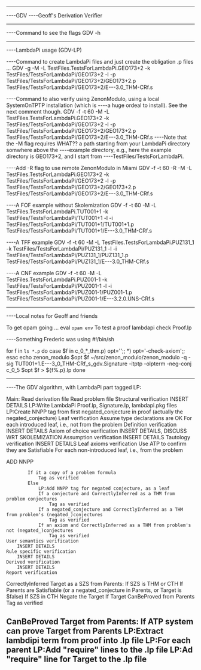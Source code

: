 ---------------------------------------------------------------------------------------------------
----GDV
----Geoff's Derivation Verifier

---------------------------------------------------------------------------------------------------
----Command to see the flags
GDV -h

---------------------------------------------------------------------------------------------------
----LambdaPi usage (GDV-LP)

----Command to create LambdaPi files and just create the obligation .p files ...
GDV -g -M -L TestFiles.TestsForLambdaPi.GEO173+2 -k TestFiles/TestsForLambdaPi/GEO173+2 -l -p TestFiles/TestsForLambdaPi/GEO173+2/GEO173+2.p TestFiles/TestsForLambdaPi/GEO173+2/E---3.0_THM-CRf.s

----Command to also verify using ZenonModulo, using a local SystemOnTPTP installation (which is
----a huge ordeal to install). See the next comment though.
GDV -f -t 60 -M -L TestFiles.TestsForLambdaPi.GEO173+2 -k TestFiles/TestsForLambdaPi/GEO173+2 -l -p TestFiles/TestsForLambdaPi/GEO173+2/GEO173+2.p TestFiles/TestsForLambdaPi/GEO173+2/E---3.0_THM-CRf.s
----Note that the -M flag requires WHAT??
a path starting from your LambdaPi directory somwhere above the 
----example directory, e.g., here the example directory is GEO173+2, and I start from 
----TestFiles/TestsForLambdaPi.

----Add -R flag to use remote ZenonModulo in Miami
GDV -f -t 60 -R -M -L TestFiles.TestsForLambdaPi.GEO173+2 -k TestFiles/TestsForLambdaPi/GEO173+2 -l -p TestFiles/TestsForLambdaPi/GEO173+2/GEO173+2.p TestFiles/TestsForLambdaPi/GEO173+2/E---3.0_THM-CRf.s

----A FOF example without Skolemization
GDV -f -t 60 -M -L TestFiles.TestsForLambdaPi.TUT001+1 -k TestFiles/TestsForLambdaPi/TUT001+1 -l -i TestFiles/TestsForLambdaPi/TUT001+1/TUT001+1.p TestFiles/TestsForLambdaPi/TUT001+1/E---3.0_THM-CRf.s

----A TFF example 
GDV -f -t 60 -M -L TestFiles.TestsForLambdaPi.PUZ131_1 -k TestFiles/TestsForLambdaPi/PUZ131_1 -l -i TestFiles/TestsForLambdaPi/PUZ131_1/PUZ131_1.p TestFiles/TestsForLambdaPi/PUZ131_1/E---3.0_THM-CRf.s

----A CNF example 
GDV -f -t 60 -M -L TestFiles.TestsForLambdaPi.PUZ001-1 -k TestFiles/TestsForLambdaPi/PUZ001-1 -l -i TestFiles/TestsForLambdaPi/PUZ001-1/PUZ001-1.p TestFiles/TestsForLambdaPi/PUZ001-1/E---3.2.0.UNS-CRf.s

---------------------------------------------------------------------------------------------------
----Local notes for Geoff and friends

To get opam going ...
    eval `opam env`
To test a proof
    lambdapi check Proof.lp


----Something Frederic was using
#!/bin/sh

for f in `ls *.p`
do
    case $f in
        c_0_*_thm.p) opt='';;
        *) opt='-check-axiom';;
    esac
    echo zenon_modulo $opt $f
    ~/src/zenon_modulo/zenon_modulo -q -sig TUT001+1.E---3_0_THM-CRf_s_gdv.Signature -itptp -olpterm -neg-conj c_0_5 $opt $f > ${f%.p}.lp
done

---------------------------------------------------------------------------------------------------
----The GDV algorithm, with LambdaPi part tagged LP:

Main:
    Read derivation file
    Read problem file
    Structural verification
        INSERT DETAILS
    LP:Write LambdaPi Proof.lp, Signature.lp, lambdapi.pkg files
    LP:Create NNPP tag from first negated_conjecture in proof (actually the negated_conjecture)
    Leaf verification
        Assume type declarations are OK
        For each introduced leaf, i.e., not from the problem
            Definition verification
                INSERT DETAILS
            Axiom of choice verification
                INSERT DETAILS, DISCUSS WRT SKOLEMIZATION
            Assumption verification
                INSERT DETAILS
            Tautology verification
                INSERT DETAILS
        Leaf axioms verification
            Use ATP to confirm they are Satisfiable
        For each non-introduced leaf, i.e., from the problem

ADD NNPP

            If it a copy of a problem formula
                Tag as verified
            Else
                LP:Add NNPP tag for negated conjecture, as a leaf
                If a conjecture and CorrectlyInferred as a THM from problem conjectures
                    Tag as verified
                If a negated_conjecture and CorrectlyInferred as a THM from problem's (negated_)conjectures
                    Tag as verified
                If an axiom and CorrectlyInferred as a THM from problem's not (negated_)conjectures
                    Tag as verified
    User semantics verification
        INSERT DETAILS
    Rule specific verification
        INSERT DETAILS
    Derived verification
        INSERT DETAILS
    Report verification

CorrectlyInferred Target as a SZS from Parents:
    If SZS is THM or CTH
        If Parents are Satisfiable (or a negated_conjecture in Parents, or Target is $false)
            If SZS in CTH
                Negate the Target
            If Target CanBeProved from Parents
                Tag as verified

CanBeProved Target from Parents:
    If ATP system can prove Target from Parents
        LP:Extract lambdipi term from proof into .lp file
        LP:For each parent
            LP:Add "require" lines to the .lp file
        LP:Ad "require" line for Target to the .lp file
---------------------------------------------------------------------------------------------------
